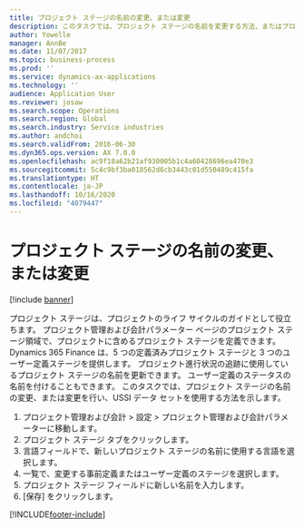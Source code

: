 ```yaml
---
title: プロジェクト ステージの名前の変更、または変更
description: このタスクでは、プロジェクト ステージの名前を変更する方法、またはプロジェクト ステージを変更する方法を示します。
author: Yowelle
manager: AnnBe
ms.date: 11/07/2017
ms.topic: business-process
ms.prod: ''
ms.service: dynamics-ax-applications
ms.technology: ''
audience: Application User
ms.reviewer: josaw
ms.search.scope: Operations
ms.search.region: Global
ms.search.industry: Service industries
ms.author: andchoi
ms.search.validFrom: 2016-06-30
ms.dyn365.ops.version: AX 7.0.0
ms.openlocfilehash: ac9f18a62b21af930005b1c4a60428696ea470e3
ms.sourcegitcommit: 5c4c9bf3ba018562d6cb3443c01d550489c415fa
ms.translationtype: HT
ms.contentlocale: ja-JP
ms.lasthandoff: 10/16/2020
ms.locfileid: "4079447"
---
```

# <a name="rename-or-modify-a-project-stage"></a>プロジェクト ステージの名前の変更、または変更

[!include [banner](../../includes/banner.md)]

プロジェクト ステージは、プロジェクトのライフ サイクルのガイドとして役立ちます。 プロジェクト管理および会計パラメーター ページのプロジェクト ステージ領域で、プロジェクトに含めるプロジェクト ステージを定義できます。 Dynamics 365 Finance は、5 つの定義済みプロジェクト ステージと 3 つのユーザー定義ステージを提供します。 プロジェクト進行状況の追跡に使用しているプロジェクト ステージの名前を更新できます。 ユーザー定義のステータスの名前を付けることもできます。 このタスクでは、プロジェクト ステージの名前の変更、または変更を行い、USSI データ セットを使用する方法を示します。

1. プロジェクト管理および会計 > 設定 > プロジェクト管理および会計パラメーターに移動します。
2. プロジェクト ステージ タブをクリックします。
3. 言語フィールドで、新しいプロジェクト ステージの名前に使用する言語を選択します。
4. 一覧で、変更する事前定義またはユーザー定義のステージを選択します。 
5. プロジェクト ステージ フィールドに新しい名前を入力します。
6. [保存] をクリックします。


[!INCLUDE[footer-include](../../includes/footer-banner.md)]